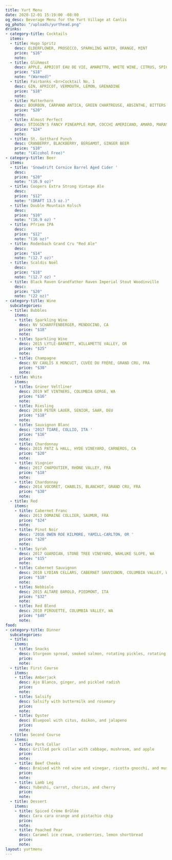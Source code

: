 ```yaml
---
title: Yurt Menu
date: 2020-12-01 15:19:00 -08:00
og_desc: Beverage Menu for the Yurt Village at Canlis
og_photo: "/uploads/yurthead.png"
drinks:
- category-title: Cocktails
  items:
  - title: Hugo Spritz
    desc: ELDERFLOWER, PROSECCO, SPARKLING WATER, ORANGE, MINT
    price: "$16"
    note:
  - title: Glühmost
    desc: APPLE, APRICOT EAU DE VIE, AMARETTO, WHITE WINE, CITRUS, SPICES
    price: "$18"
    note: "(Warmed)"
  - title: Fairbanks <br>Cocktail No. 1
    desc: GIN, APRICOT, VERMOUTH, LEMON, GRENADINE
    price: "$18"
    note:
  - title: Matterhorn
    desc: BOURBON, CARPANO ANTICA, GREEN CHARTREUSE, ABSINTHE, BITTERS
    price: "$20"
    note:
  - title: Almost Perfect
    desc: STIGGIN'S FANCY PINEAPPLE RUM, COCCHI AMERICANO, AMARO, MARASCHINO, BITTERS
    price: "$24"
    note:
  - title: St. Gotthard Punch
    desc: CRANBERRY, BLACKBERRY, BERGAMOT, GINGER BEER
    price: "$10"
    note: "(Alcohol Free)"
- category-title: Beer
  items:
  - title: 'Snowdrift Cornice Barrel Aged Cider '
    desc:
    price: "$20"
    note: "(16.9 oz)"
  - title: Coopers Extra Strong Vintage Ale
    desc:
    price: "$12"
    note: "(DRAFT 13.5 oz.)"
  - title: Double Mountain Kolsch
    desc:
    price: "$10"
    note: "(16.9 oz) "
  - title: Pfriem IPA
    desc:
    price: "$12"
    note: "(16 oz)"
  - title: Rodenbach Grand Cru "Red Ale"
    desc:
    price: "$14"
    note: "(12.7 oz)"
  - title: Scaldis Noël
    desc:
    price: "$18"
    note: "(12.7 oz) "
  - title: Black Raven Grandfather Raven Imperial Stout Woodinville
    desc:
    price: "$20"
    note: "(22 oz)"
- category-title: Wine
  subcategories:
  - title: Bubbles
    items:
    - title: Sparkling Wine
      desc: NV SCHARFFENBERGER, MENDOCINO, CA
      price: "$18"
      note:
    - title: Sparkling Wine
      desc: 2015 LYTLE-BARNETT, WILLAMETTE VALLEY, OR
      price: "$25"
      note:
    - title: Champagne
      desc: NV CANLIS X MONCUIT, CUVÉE DU FRÉRE, GRAND CRU, FRA
      price: "$30"
      note:
  - title: White
    items:
    - title: Grüner Veltliner
      desc: 2019 WT VINTNERS, COLUMBIA GORGE, WA
      price: "$16"
      note:
    - title: Riesling
      desc: 2018 PETER LAUER, SENIOR, SAAR, DEU
      price: "$18"
      note:
    - title: Sauvignon Blanc
      desc: '2017 TIARE, COLLIO, ITA '
      price: "$16"
      note:
    - title: Chardonnay
      desc: 2015 PATZ & HALL, HYDE VINEYARD, CARNEROS, CA
      price: "$20"
      note:
    - title: Viognier
      desc: 2017 CHAPOUTIER, RHONE VALLEY, FRA
      price: "$18"
      note:
    - title: Chardonnay
      desc: 2014 VOCORET, CHABLIS, BLANCHOT, GRAND CRU, FRA
      price: "$30"
      note:
  - title: Red
    items:
    - title: Cabernet Franc
      desc: 2013 DOMAINE COLLIER, SAUMUR, FRA
      price: "$24"
      note:
    - title: Pinot Noir
      desc: '2016 OWEN ROE KILMORE, YAMILL-CARLTON, OR '
      price: "$20"
      note:
    - title: Syrah
      desc: 2017 GUARDIAN, STONE TREE VINEYARD, WAHLUKE SLOPE, WA
      price: "$15"
      note:
    - title: Cabernet Sauvignon
      desc: 2018 LYDIAN CELLARS, CABERNET SAUVIGNON, COLUMBIA VALLEY, WA
      price: "$18"
      note:
    - title: Nebbiolo
      desc: 2015 ALTARE BAROLO, PIEDMONT, ITA
      price: "$32"
      note:
    - title: Red Blend
      desc: 2010 PIROUETTE, COLUMBIA VALLEY, WA
      price: "$40"
      note:
food:
- category-title: Dinner
  subcategories:
  - title:  
    items:
    - title: Snacks
      desc: Sturgeon spread, smoked salmon, rotating pickles, rotating crackers, and liver mousse
      price:
      note:
  - title: First Course
    items:
    - title: Amberjack
      desc: Ajo Blanco, ginger, and pickled radish
      price:
      note:
    - title: Salsify
      desc: Salsify with buttermilk and rosemary
      price:
      note:
    - title: Oyster
      desc: Bluepool with citus, daikon, and jalapeno
      price:
      note:
  - title: Second Course
    items:
    - title: Pork Collar
      desc: Grilled pork collar with cabbage, mushroom, and apple
      price:
      note:
    - title: Beef Cheeks
      desc: Braised with red wine and vinegar, ricotta gnocchi, and mustard greens
      price:
      note:
    - title: Lamb Leg
      desc: Yubeshi, carrot, chorizo, and cherry
      price:
      note:
  - title: Dessert
    items:
    - title: Spiced Crème Brûlée
      desc: Cara cara orange and pistachio chip
      price:
      note:
    - title: Poached Pear
      desc: Caramel ice cream, cranberries, lemon shortbread
      price:
      note:
layout: yurtmenu
---
```

